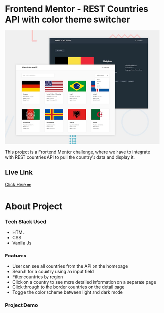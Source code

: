 # Frontend Mentor - REST Countries API with color theme switcher

![Design preview for the REST Countries API with color theme switcher coding challenge](./design/desktop-preview.jpg)

This project is a Frontend Mentor challenge, where we have to integrate with REST countries API to pull the country's data and display it.

## Live Link

[Click Here ➡️]()

# About Project

### Tech Stack Used:
* HTML
* CSS
* Vanilla Js

### Features
* User can see all countries from the API on the homepage
* Search for a country using an input field
* Filter countries by region
* Click on a country to see more detailed information on a separate page
* Click through to the border countries on the detail page
* Toggle the color scheme between light and dark mode

### Project Demo

 
 
